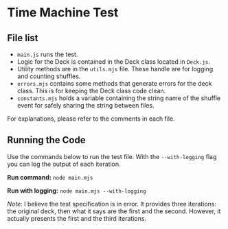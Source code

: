 # Time Machine Test

## File list
* `main.js` runs the test.
* Logic for the Deck is contained in the Deck class located in `Deck.js`.
* Utility methods are in the `utils.mjs` file. These handle are for logging and counting shuffles.
* `errors.mjs` contains some methods that generate errors for the deck class. This is for keeping the Deck class code clean.
* `constants.mjs` holds a variable containing the string name of the shuffle event for safely sharing the string between files.

For explanations, please refer to the comments in each file.

## Running the Code
Use the commands below to run the test file.
With the `--with-logging` flag you can log the output of each iteration.

**Run command:** `node main.mjs`

**Run with logging:** `node main.mjs --with-logging`

_Note_: I believe the test specification is in error. It provides three iterations: the original deck, then what it says are the first and the second. However, it actually presents the first and the third iterations.

